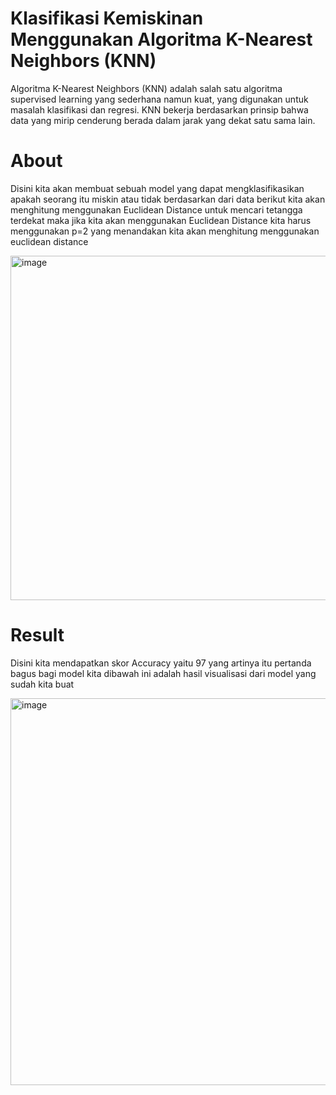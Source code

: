 # Klasifikasi Kemiskinan Menggunakan Algoritma K-Nearest Neighbors (KNN)
Algoritma K-Nearest Neighbors (KNN) adalah salah satu algoritma supervised learning yang sederhana namun kuat, yang digunakan untuk masalah klasifikasi dan regresi. KNN bekerja berdasarkan prinsip bahwa data yang mirip cenderung berada dalam jarak yang dekat satu sama lain.

# About 
Disini kita akan membuat sebuah model yang dapat mengklasifikasikan apakah seorang itu miskin atau tidak berdasarkan dari data berikut kita akan menghitung menggunakan Euclidean Distance untuk mencari tetangga terdekat
maka jika kita akan menggunakan Euclidean Distance kita harus menggunakan p=2 yang menandakan kita akan menghitung menggunakan euclidean distance

<img width="551" alt="image" src="https://github.com/user-attachments/assets/6463c6f5-ef9c-4b46-85ec-7adad3dfb371">

# Result 
Disini kita mendapatkan skor Accuracy yaitu 97 yang artinya itu pertanda bagus bagi model kita dibawah ini adalah hasil visualisasi dari model yang sudah kita buat

<img width="619" alt="image" src="https://github.com/user-attachments/assets/9287dfbf-04a2-479a-ae20-0c6372752668">

